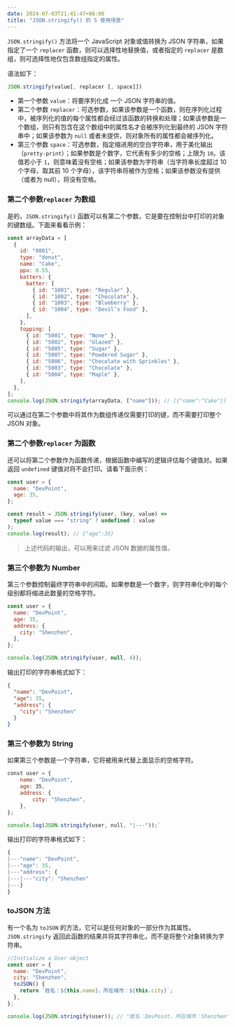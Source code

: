 ```yaml
---
date: 2024-07-03T21:41:47+08:00
title: "JSON.stringify() 的 5 使用场景"
---
```


`JSON.stringify()` 方法将一个 JavaScript 对象或值转换为 JSON 字符串，如果指定了一个 `replacer` 函数，则可以选择性地替换值，或者指定的 `replacer` 是数组，则可选择性地仅包含数组指定的属性。

语法如下：

```js
JSON.stringify(value[, replacer [, space]])
```

- 第一个参数 `value`：将要序列化成 一个 JSON 字符串的值。
- 第二个参数 `replacer`：可选参数，如果该参数是一个函数，则在序列化过程中，被序列化的值的每个属性都会经过该函数的转换和处理；如果该参数是一个数组，则只有包含在这个数组中的属性名才会被序列化到最终的 JSON 字符串中；如果该参数为 `null` 或者未提供，则对象所有的属性都会被序列化。
- 第三个参数 `space`：可选参数，指定缩进用的空白字符串，用于美化输出（`pretty-print`）；如果参数是个数字，它代表有多少的空格；上限为 `10`。该值若小于 `1`，则意味着没有空格；如果该参数为字符串（当字符串长度超过 10 个字母，取其前 10 个字母），该字符串将被作为空格；如果该参数没有提供（或者为 null），将没有空格。

### 第二个参数`replacer` 为数组

是的，`JSON.stringify()` 函数可以有第二个参数，它是要在控制台中打印的对象的键数组。下面来看看示例：

```js
const arrayData = [
  {
    id: "0001",
    type: "donut",
    name: "Cake",
    ppu: 0.55,
    batters: {
      batter: [
        { id: "1001", type: "Regular" },
        { id: "1002", type: "Chocolate" },
        { id: "1003", type: "Blueberry" },
        { id: "1004", type: "Devil’s Food" },
      ],
    },
    topping: [
      { id: "5001", type: "None" },
      { id: "5002", type: "Glazed" },
      { id: "5005", type: "Sugar" },
      { id: "5007", type: "Powdered Sugar" },
      { id: "5006", type: "Chocolate with Sprinkles" },
      { id: "5003", type: "Chocolate" },
      { id: "5004", type: "Maple" },
    ],
  },
];
console.log(JSON.stringify(arrayData, ["name"])); // [{"name":"Cake"}]
```

可以通过在第二个参数中将其作为数组传递仅需要打印的键，而不需要打印整个 JSON 对象。

### 第二个参数`replacer` 为函数

还可以将第二个参数作为函数传递，根据函数中编写的逻辑评估每个键值对。如果返回 `undefined` 键值对将不会打印。请看下面示例：

```js
const user = {
  name: "DevPoint",
  age: 35,
};

const result = JSON.stringify(user, (key, value) =>
  typeof value === "string" ? undefined : value
);
console.log(result); // {"age":35}
```

> 上述代码的输出，可以用来过滤 JSON 数据的属性值。

### 第三个参数为 Number

第三个参数控制最终字符串中的间距。如果参数是一个数字，则字符串化中的每个级别都将缩进此数量的空格字符。

```js
const user = {
  name: "DevPoint",
  age: 35,
  address: {
    city: "Shenzhen",
  },
};

console.log(JSON.stringify(user, null, 4));
```

输出打印的字符串格式如下：

```json
{
  "name": "DevPoint",
  "age": 35,
  "address": {
    "city": "Shenzhen"
  }
}
```

### 第三个参数为 String

如果第三个参数是一个字符串，它将被用来代替上面显示的空格字符。

```js
const user = {
    name: "DevPoint",
    age: 35,
    address: {
        city: "Shenzhen",
    },
};

console.log(JSON.stringify(user, null, "|---"));`
```

输出打印的字符串格式如下：

```js
{
|---"name": "DevPoint",
|---"age": 35,
|---"address": {
|---|---"city": "Shenzhen"
|---}
}
```

### toJSON 方法

有一个名为 `toJSON` 的方法，它可以是任何对象的一部分作为其属性。`JSON.stringify` 返回此函数的结果并将其字符串化，而不是将整个对象转换为字符串。

```js
//Initialize a User object
const user = {
  name: "DevPoint",
  city: "Shenzhen",
  toJSON() {
    return `姓名：${this.name}，所在城市：${this.city}`;
  },
};

console.log(JSON.stringify(user)); // "姓名：DevPoint，所在城市：Shenzhen"
```
